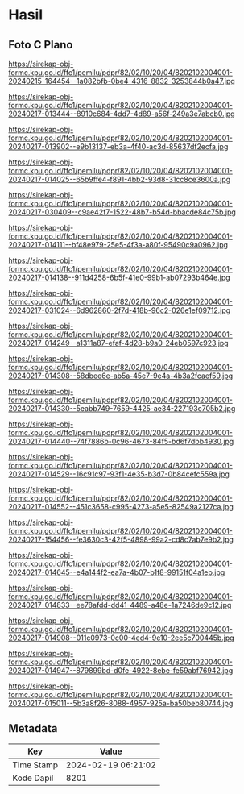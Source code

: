 # Hasil

## Foto C Plano

https://sirekap-obj-formc.kpu.go.id/ffc1/pemilu/pdpr/82/02/10/20/04/8202102004001-20240215-164454--1a082bfb-0be4-4316-8832-3253844b0a47.jpg

https://sirekap-obj-formc.kpu.go.id/ffc1/pemilu/pdpr/82/02/10/20/04/8202102004001-20240217-013444--8910c684-4dd7-4d89-a56f-249a3e7abcb0.jpg

https://sirekap-obj-formc.kpu.go.id/ffc1/pemilu/pdpr/82/02/10/20/04/8202102004001-20240217-013902--e9b13137-eb3a-4f40-ac3d-85637df2ecfa.jpg

https://sirekap-obj-formc.kpu.go.id/ffc1/pemilu/pdpr/82/02/10/20/04/8202102004001-20240217-014025--65b9ffe4-f891-4bb2-93d8-31cc8ce3600a.jpg

https://sirekap-obj-formc.kpu.go.id/ffc1/pemilu/pdpr/82/02/10/20/04/8202102004001-20240217-030409--c9ae42f7-1522-48b7-b54d-bbacde84c75b.jpg

https://sirekap-obj-formc.kpu.go.id/ffc1/pemilu/pdpr/82/02/10/20/04/8202102004001-20240217-014111--bf48e979-25e5-4f3a-a80f-95490c9a0962.jpg

https://sirekap-obj-formc.kpu.go.id/ffc1/pemilu/pdpr/82/02/10/20/04/8202102004001-20240217-014138--911d4258-6b5f-41e0-99b1-ab07293b464e.jpg

https://sirekap-obj-formc.kpu.go.id/ffc1/pemilu/pdpr/82/02/10/20/04/8202102004001-20240217-031024--6d962860-2f7d-418b-96c2-026e1ef09712.jpg

https://sirekap-obj-formc.kpu.go.id/ffc1/pemilu/pdpr/82/02/10/20/04/8202102004001-20240217-014249--a1311a87-efaf-4d28-b9a0-24eb0597c923.jpg

https://sirekap-obj-formc.kpu.go.id/ffc1/pemilu/pdpr/82/02/10/20/04/8202102004001-20240217-014308--58dbee6e-ab5a-45e7-9e4a-4b3a2fcaef59.jpg

https://sirekap-obj-formc.kpu.go.id/ffc1/pemilu/pdpr/82/02/10/20/04/8202102004001-20240217-014330--5eabb749-7659-4425-ae34-227193c705b2.jpg

https://sirekap-obj-formc.kpu.go.id/ffc1/pemilu/pdpr/82/02/10/20/04/8202102004001-20240217-014440--74f7886b-0c96-4673-84f5-bd6f7dbb4930.jpg

https://sirekap-obj-formc.kpu.go.id/ffc1/pemilu/pdpr/82/02/10/20/04/8202102004001-20240217-014529--16c91c97-93f1-4e35-b3d7-0b84cefc559a.jpg

https://sirekap-obj-formc.kpu.go.id/ffc1/pemilu/pdpr/82/02/10/20/04/8202102004001-20240217-014552--451c3658-c995-4273-a5e5-82549a2127ca.jpg

https://sirekap-obj-formc.kpu.go.id/ffc1/pemilu/pdpr/82/02/10/20/04/8202102004001-20240217-154456--fe3630c3-42f5-4898-99a2-cd8c7ab7e9b2.jpg

https://sirekap-obj-formc.kpu.go.id/ffc1/pemilu/pdpr/82/02/10/20/04/8202102004001-20240217-014645--e4a144f2-ea7a-4b07-b1f8-99151f04a1eb.jpg

https://sirekap-obj-formc.kpu.go.id/ffc1/pemilu/pdpr/82/02/10/20/04/8202102004001-20240217-014833--ee78afdd-dd41-4489-a48e-1a7246de9c12.jpg

https://sirekap-obj-formc.kpu.go.id/ffc1/pemilu/pdpr/82/02/10/20/04/8202102004001-20240217-014908--011c0973-0c00-4ed4-9e10-2ee5c700445b.jpg

https://sirekap-obj-formc.kpu.go.id/ffc1/pemilu/pdpr/82/02/10/20/04/8202102004001-20240217-014947--879899bd-d0fe-4922-8ebe-fe59abf76942.jpg

https://sirekap-obj-formc.kpu.go.id/ffc1/pemilu/pdpr/82/02/10/20/04/8202102004001-20240217-015011--5b3a8f26-8088-4957-925a-ba50beb80744.jpg


## Metadata

| Key        | Value               |
| ---------- | ------------------- |
| Time Stamp | 2024-02-19 06:21:02 |
| Kode Dapil | 8201                |



